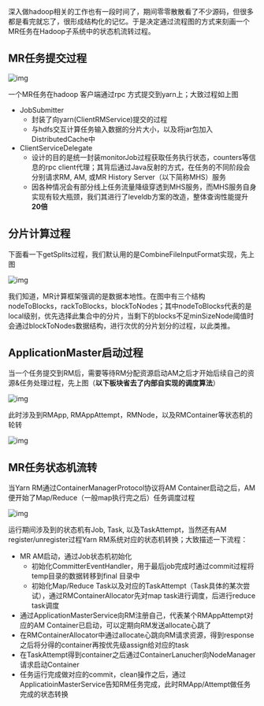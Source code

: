 深入做hadoop相关的工作也有一段时间了，期间零零散散看了不少源码，但很多都是看完就忘了，很形成结构化的记忆。于是决定通过流程图的方式来刻画一个MR任务在Hadoop子系统中的状态机流转过程。

## MR任务提交过程

![img](https://pic1.zhimg.com/80/v2-73ff12c7a51dc7962821e06d67c9be1c_hd.png)

一个MR任务在hadoop 客户端通过rpc 方式提交到yarn上；大致过程如上图

- JobSubmitter
  - 封装了向yarn(ClientRMService)提交的过程
  - 与hdfs交互计算任务输入数据的分片大小，以及将jar包加入DistributedCache中
- ClientServiceDelegate
  - 设计的目的是统一封装monitorJob过程获取任务执行状态，counters等信息的rpc client代理；其背后通过Java反射的方式，在任务的不同阶段会分别请求RM, AM, 或MR History Server（以下简称MHS）服务
  - 因各种情况会有部分线上任务流量降级穿透到MHS服务，而MHS服务自身实现有较大瓶颈，我们其进行了leveldb方案的改造，整体查询性能提升**20倍**

## 分片计算过程

下面看一下getSplits过程，我们默认用的是CombineFileInputFormat实现，先上图

![img](https://pic4.zhimg.com/80/v2-8add590ce801446aef9d08c031a8c3ff_hd.png)

我们知道，MR计算框架强调的是数据本地性。在图中有三个结构nodeToBlocks，rackToBlocks，blockToNodes；其中nodeToBlocks代表的是local级别，优先选择此集合中的分片，当剩下的blocks不足minSizeNode阈值时会通过blockToNodes数据结构，进行次优的分片划分的过程，以此类推。

## ApplicationMaster启动过程

当一个任务提交到RM后，需要等待RM分配资源启动AM之后才开始后续自己的资源&任务处理过程，先上图（**以下板块省去了内部自实现的调度算法**）

![img](https://pic1.zhimg.com/80/v2-616195ee1bab87905cb4e3c31182142c_hd.png)

此时涉及到RMApp, RMAppAttempt，RMNode，以及RMContainer等状态机的轮转

![img](https://pic4.zhimg.com/80/v2-3f2f539ad5ebb736d7a85d4b606a9683_hd.png)

## MR任务状态机流转

当Yarn RM通过ContainerManagerProtocol协议将AM Container启动之后，AM便开始了Map/Reduce（一般map执行完之后）任务调度过程

![img](https://pic3.zhimg.com/80/v2-c9babe0d2fb818f1037c5c00a369da74_hd.png)

运行期间涉及到的状态机有Job, Task, 以及TaskAttempt，当然还有AM register/unregister过程Yarn RM系统对应的状态机转换；大致描述一下流程：

- MR AM启动，通过Job状态机初始化
  - 初始化CommitterEventHandler，用于最后job完成时通过commit过程将temp目录的数据转移到final 目录中
  - 初始化Map/Reduce Task以及对应的TaskAttempt（Task具体的某次尝试），通过RMContainerAllocator先对map task进行调度，后进行reduce task调度
- 通过ApplicationMasterService向RM注册自己，代表某个RMAppAttempt对应的AM Container已启动，可以定期向RM发送allocate心跳了
- 在RMContainerAllocator中通过allocate心跳向RM请求资源，得到response之后将分得的container再按优先级assign给对应的task
- 在TaskAttempt得到container之后通过ContainerLanucher向NodeManager请求启动Container
- 任务运行完成做对应的commit，clean操作之后，通过ApplicatioinMasterService告知RM任务完成，此时RMApp/Attempt做任务完成的状态转换